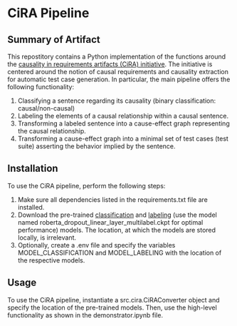 # CiRA Pipeline

## Summary of Artifact

This repostitory contains a Python implementation of the functions around the [causality in requirements artifacts (CiRA) initiative](http://www.cira.bth.se/). The initiative is centered around the notion of causal requirements and causality extraction for automatic test case generation. In particular, the main pipeline offers the following functionality:

1. Classifying a sentence regarding its causality (binary classification: causal/non-causal)
2. Labeling the elements of a causal relationship within a causal sentence.
3. Transforming a labeled sentence into a cause-effect graph representing the causal relationship.
4. Transforming a cause-effect graph into a minimal set of test cases (test suite) asserting the behavior implied by the sentence.

## Installation

To use the CiRA pipeline, perform the following steps:

1. Make sure all dependencies listed in the requirements.txt file are installed.
2. Download the pre-trained [classification](https://zenodo.org/record/5159501#.Ytq28ITP3-g) and [labeling](https://zenodo.org/record/5550387#.Ytq3QYTP3-g) (use the model named roberta_dropout_linear_layer_multilabel.ckpt for optimal performance) models. The location, at which the models are stored locally, is irrelevant. 
3. Optionally, create a .env file and specify the variables MODEL_CLASSIFICATION and MODEL_LABELING with the location of the respective models.

## Usage

To use the CiRA pipeline, instantiate a src.cira.CiRAConverter object and specify the location of the pre-trained models. Then, use the high-level functionality as shown in the demonstrator.ipynb file.